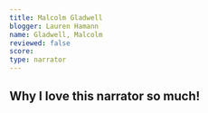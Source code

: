 ```yaml
---
title: Malcolm Gladwell
blogger: Lauren Hamann
name: Gladwell, Malcolm
reviewed: false
score:
type: narrator
---
```


<h2>Why I love this narrator so much!</h2>
